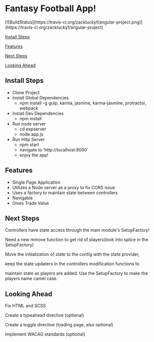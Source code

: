 <h1>Fantasy Football App!</h1>
[![BuildStatus](https://travis-ci.org/zackluckyf/angular-project.png)](https://travis-ci.org/zackluckyf/angular-project)

[Install Steps](#install-steps)

[Features](#features)

[Next Steps](#next-steps)

[Looking Ahead](#looking-ahead)

## Install Steps

  * Clone Project  
  * Install Global Dependencies
    * npm install -g gulp, karma, jasmine, karma-jasmine, protractor, webpack
  * Install Dev Dependencies
    * npm install
  * Run node server
    * cd expserver
    * node app.js
  * Run Http Server
    * npm start
    * navigate to 'http://localhost:8000'
    * enjoy the app!

## Features

  * Single Page Application
  * Utilizes a Node server as a proxy to fix CORS issue
  * Uses a factory to maintain state between controllers
  * Navigable
  * Gives Trade Value

## Next Steps

Controllers have state access through the main module's SetupFactory!

Need a new remove function to get rid of players(look into splice in the SetupFactory)

Move the initialization of state to the config with the state provider,

keep the state updaters in the controllers modification functions to

maintain state as players are added. Use the SetupFactory to make the players name camel case.

## Looking Ahead

Fix HTML and SCSS

Create a typeahead directive (optional)

Create a toggle directive (loading page, also optional)

Implement WACAG standards (optional)
